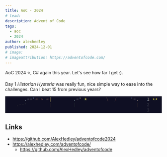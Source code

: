 ```yaml
---
title: AoC - 2024
# lead:
description: Advent of Code
tags:
  - aoc
  - 2024
author: alexhedley
published: 2024-12-01
# image:
# imageattribution: https://adventofcode.com/
---
```


<!-- # Advent of Code - 2024 -->

AoC 2024 ⭐, C# again this year. Let's see how far I get :).

Day 1 _Historian Hysteria_ was really fun, nice simple way to ease into the challenges. Can I beat 15 from previous years?

![2024 - Day 1](images/aoc/aoc_2024_1.png "2024 - Day 1")
<!-- ![2024](images/aoc/aoc_2024.png "2024") -->

## Links

- https://github.com/AlexHedley/adventofcode2024
- https://alexhedley.com/adventofcode/
  - https://github.com/AlexHedley/adventofcode
